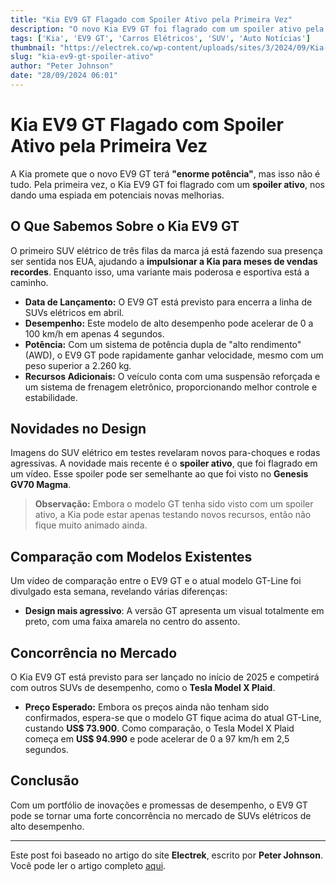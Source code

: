 ```yaml
---
title: "Kia EV9 GT Flagado com Spoiler Ativo pela Primeira Vez"
description: "O novo Kia EV9 GT foi flagrado com um spoiler ativo pela primeira vez, revelando potenciais melhorias em potência e desempenho."
tags: ['Kia', 'EV9 GT', 'Carros Elétricos', 'SUV', 'Auto Notícias']
thumbnail: "https://electrek.co/wp-content/uploads/sites/3/2024/09/Kia-EV9-GT-active-spoiler.jpeg?quality=82&strip=all&w=1400"
slug: "kia-ev9-gt-spoiler-ativo"
author: "Peter Johnson"
date: "28/09/2024 06:01"
---
```


# Kia EV9 GT Flagado com Spoiler Ativo pela Primeira Vez

A Kia promete que o novo EV9 GT terá **"enorme potência"**, mas isso não é tudo. Pela primeira vez, o Kia EV9 GT foi flagrado com um **spoiler ativo**, nos dando uma espiada em potenciais novas melhorias.

## O Que Sabemos Sobre o Kia EV9 GT

O primeiro SUV elétrico de três filas da marca já está fazendo sua presença ser sentida nos EUA, ajudando a **impulsionar a Kia para meses de vendas recordes**. Enquanto isso, uma variante mais poderosa e esportiva está a caminho.

- **Data de Lançamento:** O EV9 GT está previsto para encerra a linha de SUVs elétricos em abril.
- **Desempenho:** Este modelo de alto desempenho pode acelerar de 0 a 100 km/h em apenas 4 segundos.
- **Potência:** Com um sistema de potência dupla de "alto rendimento" (AWD), o EV9 GT pode rapidamente ganhar velocidade, mesmo com um peso superior a 2.260 kg.
- **Recursos Adicionais:** O veículo conta com uma suspensão reforçada e um sistema de frenagem eletrônico, proporcionando melhor controle e estabilidade.

## Novidades no Design

Imagens do SUV elétrico em testes revelaram novos para-choques e rodas agressivas. A novidade mais recente é o **spoiler ativo**, que foi flagrado em um vídeo. Esse spoiler pode ser semelhante ao que foi visto no **Genesis GV70 Magma**.

> **Observação:** Embora o modelo GT tenha sido visto com um spoiler ativo, a Kia pode estar apenas testando novos recursos, então não fique muito animado ainda.

## Comparação com Modelos Existentes

Um vídeo de comparação entre o EV9 GT e o atual modelo GT-Line foi divulgado esta semana, revelando várias diferenças:
- **Design mais agressivo**: A versão GT apresenta um visual totalmente em preto, com uma faixa amarela no centro do assento.

## Concorrência no Mercado

O Kia EV9 GT está previsto para ser lançado no início de 2025 e competirá com outros SUVs de desempenho, como o **Tesla Model X Plaid**.
- **Preço Esperado:** Embora os preços ainda não tenham sido confirmados, espera-se que o modelo GT fique acima do atual GT-Line, custando **US$ 73.900**. Como comparação, o Tesla Model X Plaid começa em **US$ 94.990** e pode acelerar de 0 a 97 km/h em 2,5 segundos.

## Conclusão

Com um portfólio de inovações e promessas de desempenho, o EV9 GT pode se tornar uma forte concorrência no mercado de SUVs elétricos de alto desempenho.

---  
Este post foi baseado no artigo do site **Electrek**, escrito por **Peter Johnson**. Você pode ler o artigo completo [aqui](https://electrek.co/2024/09/27/kia-ev9-gt-active-spoiler-first-time-video/).